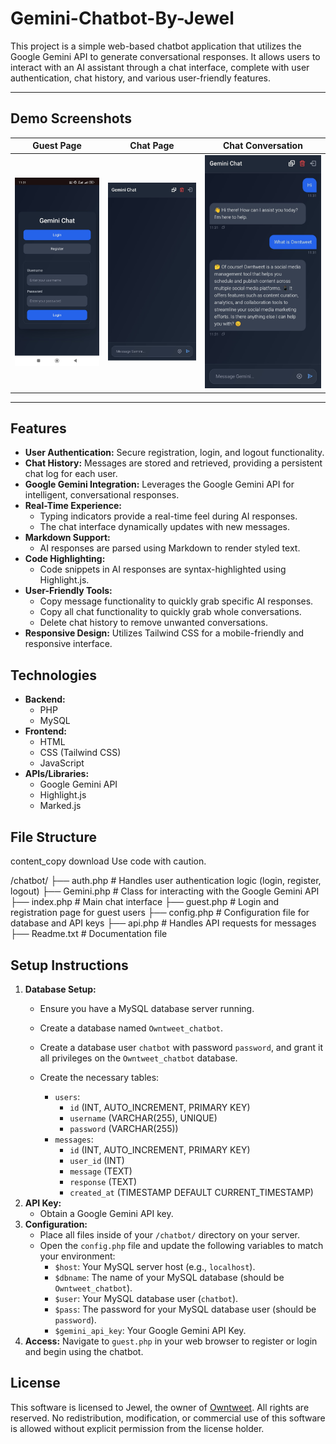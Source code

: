# Gemini-Chatbot-By-Jewel

This project is a simple web-based chatbot application that utilizes the Google Gemini API to generate conversational responses. It allows users to interact with an AI assistant through a chat interface, complete with user authentication, chat history, and various user-friendly features.

---

## Demo Screenshots  

| Guest Page | Chat Page | Chat Conversation |  
|------------|----------|-------------|  
| ![Guest Page](screenshot/guestPage.jpg) | ![Chat Page](screenshot/chatPage.jpg) | ![Conversation](screenshot/conversation.jpg) |  
---
## Features

*   **User Authentication:** Secure registration, login, and logout functionality.
*   **Chat History:** Messages are stored and retrieved, providing a persistent chat log for each user.
*   **Google Gemini Integration:** Leverages the Google Gemini API for intelligent, conversational responses.
*   **Real-Time Experience:**
    *   Typing indicators provide a real-time feel during AI responses.
    *   The chat interface dynamically updates with new messages.
*   **Markdown Support:**
    *   AI responses are parsed using Markdown to render styled text.
*   **Code Highlighting:**
    *   Code snippets in AI responses are syntax-highlighted using Highlight.js.
*   **User-Friendly Tools:**
    *   Copy message functionality to quickly grab specific AI responses.
    *   Copy all chat functionality to quickly grab whole conversations.
    *   Delete chat history to remove unwanted conversations.
*   **Responsive Design:** Utilizes Tailwind CSS for a mobile-friendly and responsive interface.

## Technologies

*   **Backend:**
    *   PHP
    *   MySQL
*   **Frontend:**
    *   HTML
    *   CSS (Tailwind CSS)
    *   JavaScript
*   **APIs/Libraries:**
    *   Google Gemini API
    *   Highlight.js
    *   Marked.js
## File Structure
content_copy
download
Use code with caution.

/chatbot/
├── auth.php # Handles user authentication logic (login, register, logout)
├── Gemini.php # Class for interacting with the Google Gemini API
├── index.php # Main chat interface
├── guest.php # Login and registration page for guest users
├── config.php # Configuration file for database and API keys
├── api.php # Handles API requests for messages
├── Readme.txt # Documentation file


## Setup Instructions

1.  **Database Setup:**
    *   Ensure you have a MySQL database server running.
    *   Create a database named `Owntweet_chatbot`.
    *   Create a database user `chatbot` with password `password`, and grant it all privileges on the `Owntweet_chatbot` database.
    *   Create the necessary tables:

        *   `users`:
            *   `id` (INT, AUTO_INCREMENT, PRIMARY KEY)
            *   `username` (VARCHAR(255), UNIQUE)
            *   `password` (VARCHAR(255))
        *   `messages`:
            *   `id` (INT, AUTO_INCREMENT, PRIMARY KEY)
            *   `user_id` (INT)
            *   `message` (TEXT)
            *   `response` (TEXT)
            *   `created_at` (TIMESTAMP DEFAULT CURRENT_TIMESTAMP)
2.  **API Key:**
    *   Obtain a Google Gemini API key.
3.  **Configuration:**
    *   Place all files inside of your `/chatbot/` directory on your server.
    *   Open the `config.php` file and update the following variables to match your environment:
        *   `$host`: Your MySQL server host (e.g., `localhost`).
        *   `$dbname`: The name of your MySQL database (should be `Owntweet_chatbot`).
        *   `$user`: Your MySQL database user (`chatbot`).
        *   `$pass`: The password for your MySQL database user (should be `password`).
        *   `$gemini_api_key`: Your Google Gemini API Key.
4.  **Access:** Navigate to `guest.php` in your web browser to register or login and begin using the chatbot.

## License

This software is licensed to Jewel, the owner of [Owntweet](https://owntweet.com).
All rights are reserved. No redistribution, modification, or commercial
use of this software is allowed without explicit permission from the license holder.

